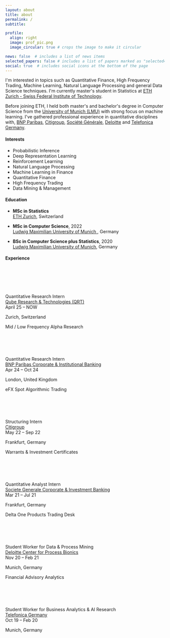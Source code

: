 ```yaml
---
layout: about
title: about
permalink: /
subtitle: 

profile:
  align: right
  image: prof_pic.png
  image_circular: true # crops the image to make it circular

news: false  # includes a list of news items
selected_papers: false # includes a list of papers marked as "selected={true}"
social: true  # includes social icons at the bottom of the page
---
```

I'm interested in topics such as Quantitative Finance, High Frequency Trading, Machine Learning, Natural Language Processing and general Data Science techniques. I'm currently master's student in Statistics at [ETH Zurich - Swiss Federal Institute of Technology](https://ethz.ch/en.html).

Before joining ETH, I held both master's and bachelor's degree in Computer Science from the [University of Munich (LMU)](https://www.lmu.de/en/index.html) with strong focus on machine learning. I've gathered professional experience in quantitative disciplines with, [BNP Paribas](https://cib.bnpparibas/), [Citigroup](https://de.citifirst.com/en-de/), [Société Générale](https://wholesale.banking.societegenerale.com/en/solutions/markets/equities/), [Deloitte](https://www2.deloitte.com/de/de/pages/finance/topics/center-for-process-bionics.html) and [Telefonica Germany](https://www.telefonica.de/home-corporate-en.html).

<div class="row">
  <div class="col-md-5">
      <div class="subheading"><h4 id="-interests-"><strong>Interests</strong></h4></div>
        <ul class="ul-interests mb-0">
          <li>Probabilistic Inference</li>
          <li>Deep Representation Learning</li>
          <li>Reinforcement Learning</li>
          <li>Natural Language Processing</li>
          <li>Machine Learning in Finance</li>
          <li>Quantitative Finance</li>
          <li>High Frequency Trading</li>
          <li>Data Mining & Management</li>
        </ul>
      </div>
      
  <div class="col-md-7">
    <div class="section-subheading"><h4 id="-education-"><strong>Education</strong></h4></div>
      <ul class="ul-edu fa-ul mb-0">
          <li>
            <i class="fa-li fas fa-graduation-cap"></i>
            <div class="description">
              <p class="course"><strong>MSc in Statistics</strong><br>
                <a href="https://ethz.ch/en.html">ETH Zurich</a>, Switzerland</p>
            </div>
          </li>
          <li>
            <i class="fa-li fas fa-graduation-cap"></i>
            <div class="description">
              <p class="course"><strong>MSc in Computer Science</strong>, 2022<br>
                <a href="https://www.lmu.de/en/index.html">Ludwig Maximilian University of Munich </a>, Germany</p>
            </div>
          </li>
          <li>
            <i class="fa-li fas fa-graduation-cap"></i>
            <div class="description">
              <p class="course"><strong>BSc in Computer Science plus Statistics</strong>, 2020<br>
                <a href="https://www.lmu.de/en/index.html">Ludwig Maximilian University of Munich</a>, Germany</p>
            </div>
          </li>
        </ul>
      </div>
    </div>


<div class="subheading"><h4 id="-Experience-"><strong>Experience</strong></h4></div>
  
<div class="col-12 col-lg-8">

<div class="row experience">
    
  <div class="col-auto text-center flex-column d-none d-sm-flex">
      <div class="row h-50">
        <div class="col ">&nbsp;</div>
        <div class="col">&nbsp;</div>
      </div>
      <div class="m-2">
        <span class="badge badge-pill border exp-fill">&nbsp;</span>
      </div>
      <div class="row h-50">
        <div class="col border-right">&nbsp;</div>
        <div class="col">&nbsp;</div>
      </div>
    </div>
    
  <div class="col py-2">
      <div class="card">
        <div class="card-body">

  <div class="section-subheading card-title exp-title my-0">Quantitative Research Intern</div>
              <div class="section-subheading card-title exp-company text-muted my-0"><a href="https://www.qube-rt.com/" target="_blank" rel="noopener">Qube Research & Technologies (QRT) </a></div>
              <div class="text-muted exp-meta">
                April 25 – NOW
                          
  <span class="middot-divider"></span>
  <span class="text-muted">Zurich, Switzerland</span>
                
  </div>
  <div class="card-text">Mid / Low Frequency Alpha Research</div>
  </div>
  </div>
  </div>
  </div>

  <div class="row experience">
    
  <div class="col-auto text-center flex-column d-none d-sm-flex">
      <div class="row h-50">
        <div class="col border-right">&nbsp;</div>
        <div class="col">&nbsp;</div>
      </div>
      <div class="m-2">
        <span class="badge badge-pill border ">&nbsp;</span>
      </div>
      <div class="row h-50">
        <div class="col border-right">&nbsp;</div>
        <div class="col">&nbsp;</div>
      </div>
    </div>
    
  <div class="col py-2">
      <div class="card">
        <div class="card-body">

  <div class="section-subheading card-title exp-title my-0">Quantitative Research Intern</div>
              <div class="section-subheading card-title exp-company text-muted my-0"><a href="https://cib.bnpparibas/" target="_blank" rel="noopener">BNP Paribas Corporate & Institutional Banking</a></div>
              <div class="text-muted exp-meta">
                Apr 24 – Oct 24
                
                
  <span class="middot-divider"></span>
  <span class="text-muted">London, United Kingdom</span>
                
  </div>
  <div class="card-text">eFX Spot Algorithmic Trading</div>
          
  </div>
      </div>
    </div>
  </div>

  <div class="row experience">
    
  <div class="col-auto text-center flex-column d-none d-sm-flex">
      <div class="row h-50">
        <div class="col border-right">&nbsp;</div>
        <div class="col">&nbsp;</div>
      </div>
      <div class="m-2">
        <span class="badge badge-pill border ">&nbsp;</span>
      </div>
      <div class="row h-50">
        <div class="col border-right">&nbsp;</div>
        <div class="col">&nbsp;</div>
      </div>
    </div>
    
  <div class="col py-2">
      <div class="card">
        <div class="card-body">

  <div class="section-subheading card-title exp-title my-0">Structuring Intern</div>
              <div class="section-subheading card-title exp-company text-muted my-0"><a href="https://de.citifirst.com/en-de/" target="_blank" rel="noopener">Citigroup</a></div>
              <div class="text-muted exp-meta">
                May 22 – Sep 22
                
                
  <span class="middot-divider"></span>
  <span class="text-muted">Frankfurt, Germany</span>
                
  </div>
  <div class="card-text">Warrants & Investment Certificates</div>
          
  </div>
      </div>
    </div>
  </div>
  
  <div class="row experience">
    
  <div class="col-auto text-center flex-column d-none d-sm-flex">
      <div class="row h-50">
        <div class="col border-right">&nbsp;</div>
        <div class="col">&nbsp;</div>
      </div>
      <div class="m-2">
        <span class="badge badge-pill border ">&nbsp;</span>
      </div>
      <div class="row h-50">
        <div class="col border-right">&nbsp;</div>
        <div class="col">&nbsp;</div>
      </div>
    </div>
    
  <div class="col py-2">
      <div class="card">
        <div class="card-body">

  <div class="section-subheading card-title exp-title my-0">Quantitative Analyst Intern</div>
              <div class="section-subheading card-title exp-company text-muted my-0"><a href="https://wholesale.banking.societegenerale.com/en/solutions/markets/equities/" target="_blank" rel="noopener">Societe Generale Corporate & Investment Banking</a></div>
              <div class="text-muted exp-meta">
                Mar 21 – Jul 21
                
                
  <span class="middot-divider"></span>
  <span class="text-muted">Frankfurt, Germany</span>
                
  </div>
  <div class="card-text">Delta One Products Trading Desk</div>
          
  </div>
      </div>
    </div>
  </div>
  
  <div class="row experience">
    
  <div class="col-auto text-center flex-column d-none d-sm-flex">
      <div class="row h-50">
        <div class="col border-right">&nbsp;</div>
        <div class="col">&nbsp;</div>
      </div>
      <div class="m-2">
        <span class="badge badge-pill border ">&nbsp;</span>
      </div>
      <div class="row h-50">
        <div class="col border-right">&nbsp;</div>
        <div class="col">&nbsp;</div>
      </div>
    </div>
    
  <div class="col py-2">
      <div class="card">
        <div class="card-body">

  <div class="section-subheading card-title exp-title my-0">Student Worker for Data & Process Mining</div>
        <div class="section-subheading card-title exp-company text-muted my-0"><a href="https://www2.deloitte.com/de/de/pages/finance/topics/center-for-process-bionics.html" target="_blank" rel="noopener">Deloitte Center for Process Bionics</a></div>
        <div class="text-muted exp-meta">
        Nov 20 – Feb 21
                
                
  <span class="middot-divider"></span>
  <span class="text-muted">Munich, Germany</span>
                
  </div>
  <div class="card-text">Financial Advisory Analytics</div>
          
  </div>
      </div>
    </div>
  </div>
  
  <div class="row experience">
    
  <div class="col-auto text-center flex-column d-none d-sm-flex">
      <div class="row h-50">
        <div class="col border-right">&nbsp;</div>
        <div class="col">&nbsp;</div>
      </div>
      <div class="m-2">
        <span class="badge badge-pill border ">&nbsp;</span>
      </div>
      <div class="row h-50">
        <div class="col border-right">&nbsp;</div>
        <div class="col">&nbsp;</div>
      </div>
    </div>
    
  <div class="col py-2">
      <div class="card">
        <div class="card-body">

  <div class="section-subheading card-title exp-title my-0">Student Worker for Business Analytics & AI Research</div>
              <div class="section-subheading card-title exp-company text-muted my-0"><a href="https://www.telefonica.de/home-corporate-en.html" target="_blank" rel="noopener">Telefonica Germany</a></div>
              <div class="text-muted exp-meta">
              Oct 19 – Feb 20
                
                
<span class="middot-divider"></span>
 <span class="text-muted">Munich, Germany</span>
                
  </div>

          
  </div>
      </div>
    </div>
  </div>

</div>


